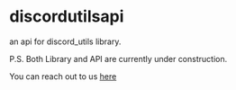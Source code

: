 # discordutilsapi

an api for discord_utils library.

P.S. Both Library and API are currently under construction.

You can reach out to us [here](https://discord.gg/aBM5xz6)
